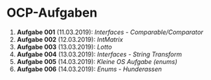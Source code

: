 # OCP-Aufgaben

1. **Aufgabe 001** (11.03.2019): *Interfaces - Comparable/Comparator*  
1. **Aufgabe 002** (12.03.2019): *IntMatrix*  
1. **Aufgabe 003** (13.03.2019): *Lotto*
1. **Aufgabe 004** (13.03.2019): *Interfaces - String Transform*  
1. **Aufgabe 005** (14.03.2019): *Kleine OS Aufgabe (enums)*  
1. **Aufgabe 006** (14.03.2019): *Enums - Hunderassen*  
